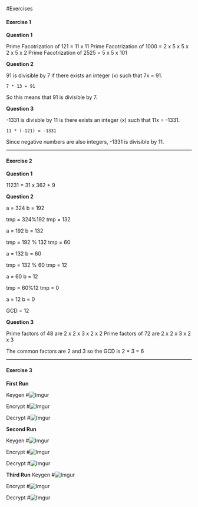 #Exercises

#### Exercise 1

**Question 1**

Prime Facotrization of 121 = 11 x 11
Prime Facotrization of 1000 = 2 x 5 x 5 x 2 x 5 x 2
Prime Facotrization of 2525 = 5 x 5 x 101

**Question 2**

91 is divisible by 7 if there exists an integer (x) such that 7x = 91. 

	7 * 13 = 91 
So this means that 91 is divisible by 7. 

**Question 3**

-1331 is divisble by 11 is there exists an integer (x) such that 11x = -1331.

	11 * (-121) = -1331

Since negative numbers are also integers, -1331 is divisible by 11.

---

#### Exercise 2

**Question 1**

11231 = 31 x 362 + 9

**Question 2**

a = 324 b = 192

tmp = 324%192
tmp = 132

a = 192 b = 132

tmp = 192 % 132
tmp = 60

a = 132 b = 60

tmp = 132 % 60
tmp = 12

a = 60 b = 12

tmp = 60%12
tmp = 0

a = 12 b = 0

GCD = 12

**Question 3**

Prime factors of 48 are 2 x 2 x 3 x 2 x 2
Prime factors of 72 are 2 x 2 x 3 x 2 x 3


The common factors are 2 and 3 so the GCD is 2 * 3 = 6

---

#### Exercise 3

**First Run**

Keygen
#![Imgur](http://i.imgur.com/JJtDDI0.png)

Encrypt
#![Imgur](http://i.imgur.com/lcsLgWb.png)

Decrypt
#![Imgur](http://i.imgur.com/mHDLmtM.png)

**Second Run**

Keygen
#![Imgur](http://i.imgur.com/bfVJkId.png)

Encrypt
#![Imgur](http://i.imgur.com/fOOqHL6.png)

Decrypt
#![Imgur](http://i.imgur.com/6ofAUNg.png)


**Third Run**
Keygen
#![Imgur](http://i.imgur.com/DV7EiIk.png)

Encrypt
#![Imgur](http://i.imgur.com/WaqbPTX.png)

Decrypt
#![Imgur](http://i.imgur.com/WginQSG.png)
